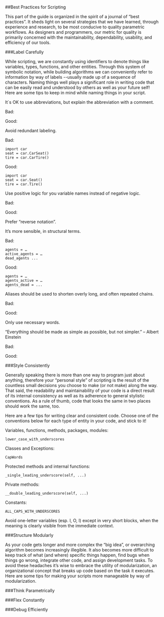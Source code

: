 <style>
img{display:block;margin-left: auto;   margin-right: auto }
</style>

##Best Practices for Scripting

This part of the guide is organized in the spirit of a journal of “best practices”. It sheds light on several strategies that we have learned, through experience and research, to be most conducive to quality parametric workflows. As designers and programmers, our metric for quality is primarily concerned with the maintainability, dependability, usability, and efficiency of our tools.

###Label Carefully

While scripting, we are constantly using identifiers to denote things like variables, types, functions, and other entities. Through this system of symbolic notation, while building algorithms we can conveniently refer to information by way of labels --usually made up of a sequence of characters. Naming things well plays a significant role in writing code that can be easily read and understood by others as well as your future self! Here are some tips to keep in mind while naming things in your script.

It´s OK to use abbreviations, but explain the abbreviation with a comment.

Bad:

Good:

Avoid redundant labeling.

Bad:
```
import car
seat = car.CarSeat()
tire = car.CarTire()
```

Good:
```
import car
seat = car.Seat()
tire = car.Tire()
```

Use positive logic for you variable names instead of negative logic.

Bad:

Good:

Prefer “reverse notation”. 

It’s more sensible, in structural terms.

Bad:
```
agents = …
active_agents = …
dead_agents ...
```

Good:
```
agents = …
agents_active = …
agents_dead = ...
```

Aliases should be used to shorten overly long, and often repeated chains.

Bad:

Good:

Only use necessary words. 

“Everything should be made as simple as possible, but not simpler.” – Albert Einstein

Bad:

Good:

###Style Consistently

Generally speaking there is more than one way to program just about anything, therefore your “personal style” of scripting is the result of the countless small decisions you choose to make (or not make) along the way. That said, the readability and maintainability of your code is a direct result of its internal consistency as well as its adherence to general stylistic conventions. As a rule of thumb, code that looks the same in two places should work the same, too. 

Here are a few tips for writing clear and consistent code. Choose one of the conventions below for each type of entity in your code, and stick to it!

Variables, functions, methods, packages, modules:
```
lower_case_with_underscores
```
Classes and Exceptions:
```
CapWords
```
Protected methods and internal functions:
```
_single_leading_underscore(self, ...)
```
Private methods:
```
__double_leading_underscore(self, ...)
```
Constants:
```
ALL_CAPS_WITH_UNDERSCORES
```
Avoid one-letter variables (esp. l, O, I) except in very short blocks, when the meaning is clearly visible from the immediate context.


###Structure Modularly 

As your code gets longer and more complex the “big idea”, or overarching algorithm becomes increasingly illegible. It also becomes more difficult to keep track of what (and where) specific things happen, find bugs when things go wrong, integrate other code, and assign development tasks. To avoid these headaches it’s wise to embrace the utility of modularization, an organizational concept that breaks up code based on the task it executes. Here are some tips for making your scripts more manageable by way of modularization.

###Think Parametrically



###Flex Constantly



###Debug Efficiently

